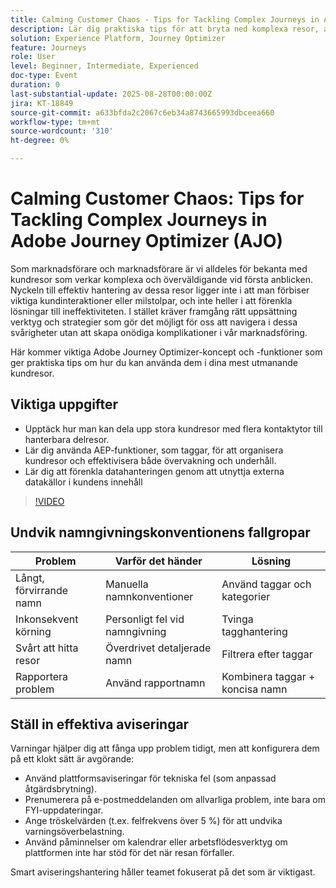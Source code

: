 ```yaml
---
title: Calming Customer Chaos - Tips for Tackling Complex Journeys in Adobe Journey Optimizer
description: Lär dig praktiska tips för att bryta ned komplexa resor, använda taggar och effektivisera datahanteringen för smidig hantering i Adobe Journey Optimizer.
solution: Experience Platform, Journey Optimizer
feature: Journeys
role: User
level: Beginner, Intermediate, Experienced
doc-type: Event
duration: 0
last-substantial-update: 2025-08-28T00:00:00Z
jira: KT-18849
source-git-commit: a633bfda2c2067c6eb34a8743665993dbceea660
workflow-type: tm+mt
source-wordcount: '310'
ht-degree: 0%

---
```



# Calming Customer Chaos: Tips for Tackling Complex Journeys in Adobe Journey Optimizer (AJO)

Som marknadsförare och marknadsförare är vi alldeles för bekanta med kundresor som verkar komplexa och överväldigande vid första anblicken. Nyckeln till effektiv hantering av dessa resor ligger inte i att man förbiser viktiga kundinteraktioner eller milstolpar, och inte heller i att förenkla lösningar till ineffektiviteten. I stället kräver framgång rätt uppsättning verktyg och strategier som gör det möjligt för oss att navigera i dessa svårigheter utan att skapa onödiga komplikationer i vår marknadsföring.

Här kommer viktiga Adobe Journey Optimizer-koncept och -funktioner som ger praktiska tips om hur du kan använda dem i dina mest utmanande kundresor.

## Viktiga uppgifter

* Upptäck hur man kan dela upp stora kundresor med flera kontaktytor till hanterbara delresor.
* Lär dig använda AEP-funktioner, som taggar, för att organisera kundresor och effektivisera både övervakning och underhåll.
* Lär dig att förenkla datahanteringen genom att utnyttja externa datakällor i kundens innehåll

>[!VIDEO](https://video.tv.adobe.com/v/3471330/?learn=on&enablevpops)

## Undvik namngivningskonventionens fallgropar

| Problem | Varför det händer | Lösning |
|------------------------|-------------------------------|---------------------------|
| Långt, förvirrande namn | Manuella namnkonventioner | Använd taggar och kategorier |
| Inkonsekvent körning | Personligt fel vid namngivning | Tvinga tagghantering |
| Svårt att hitta resor | Överdrivet detaljerade namn | Filtrera efter taggar |
| Rapportera problem | Använd rapportnamn | Kombinera taggar + koncisa namn |

## Ställ in effektiva aviseringar

Varningar hjälper dig att fånga upp problem tidigt, men att konfigurera dem på ett klokt sätt är avgörande:

* Använd plattformsaviseringar för tekniska fel (som anpassad åtgärdsbrytning).
* Prenumerera på e-postmeddelanden om allvarliga problem, inte bara om FYI-uppdateringar.
* Ange tröskelvärden (t.ex. felfrekvens över 5 %) för att undvika varningsöverbelastning.
* Använd påminnelser om kalendrar eller arbetsflödesverktyg om plattformen inte har stöd för det när resan förfaller.

Smart aviseringshantering håller teamet fokuserat på det som är viktigast.
